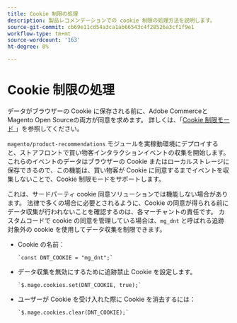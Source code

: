 ```yaml
---
title: Cookie 制限の処理
description: 製品レコメンデーションでの cookie 制限の処理方法を説明します。
source-git-commit: cb69e11cd54a3ca1ab66543c4f28526a3cf1f9e1
workflow-type: tm+mt
source-wordcount: '163'
ht-degree: 0%

---
```


# Cookie 制限の処理

データがブラウザーの Cookie に保存される前に、Adobe CommerceとMagento Open Sourceの両方が同意を求めます。 詳しくは、「[Cookie 制限モード ](https://experienceleague.adobe.com/docs/commerce-admin/start/compliance/privacy/compliance-cookie-law.html)」を参照してください。

`magento/product-recommendations` モジュールを実稼動環境にデプロイすると、ストアフロントで買い物客インタラクションイベントの収集を開始します。 これらのイベントのデータはブラウザーの Cookie またはローカルストレージに保存できるので、この機能は、買い物客が Cookie に同意するまでイベントを収集しないことで、Cookie 制限モードをサポートします。

これは、サードパーティ cookie 同意ソリューションでは機能しない場合があります。 法律で多くの場合に必要とされるように、Cookie の同意が得られる前にデータ収集が行われないことを確認するのは、各マーチャントの責任です。 カスタムコードで cookie の同意を管理している場合は、`mg_dnt` と呼ばれる追跡対象外の cookie を使用してデータ収集を制限できます。

- Cookie の名前：

  ```text
  `const DNT_COOKIE = "mg_dnt";`
  ```

- データ収集を無効にするために追跡禁止 Cookie を設定します。

  ```text
  `$.mage.cookies.set(DNT_COOKIE, true);`
  ```

- ユーザーが Cookie を受け入れた際に Cookie を消去するには：

  ```text
  `$.mage.cookies.clear(DNT_COOKIE);`
  ```
